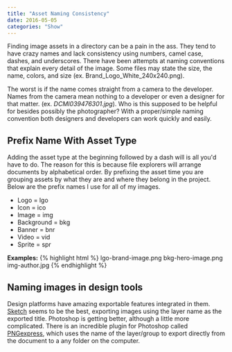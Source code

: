 ```yaml
---
title: "Asset Naming Consistency"
date: 2016-05-05
categories: "Show"
---
```

Finding image assets in a directory can be a pain in the ass. They tend to have crazy names and lack consistency using numbers, camel case, dashes, and underscores. There have been attempts at naming conventions that explain every detail of the image. Some files may state the size, the name, colors, and size (ex. Brand_Logo_White_240x240.png).

The worst is if the name comes straight from a camera to the developer. Names from the camera mean nothing to a developer or even a designer for that matter. (ex. _DCMI039476301.jpg_). Who is this supposed to be helpful for besides possibly the photographer? With a proper/simple naming convention both designers and developers can work quickly and easily.

## Prefix Name With Asset Type

Adding the asset type at the beginning followed by a dash will is all you'd have to do. The reason for this is because file explorers will arrange documents by alphabetical order. By prefixing the asset time you are grouping assets by what they are and where they belong in the project. Below are the prefix names I use for all of my images.

- Logo = lgo
- Icon = ico
- Image = img
- Background = bkg
- Banner = bnr
- Video = vid
- Sprite = spr

__Examples:__
{% highlight html %}
lgo-brand-image.png
bkg-hero-image.png
img-author.jpg
{% endhighlight %}


## Naming images in design tools

Design platforms have amazing exportable features integrated in them. [Sketch](http://sketchapp.com/) seems to be the best, exporting images using the layer name as the exported title. Photoshop is getting better, although a little more complicated. There is an incredible plugin for Photoshop called [PNGexpress](http://www.pngexpress.com/), which uses the name of the layer/group to export directly from the document to a any folder on the computer.
